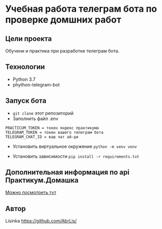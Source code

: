 # Учебная работа телеграм бота по проверке домшних работ

## Цели проекта
Обучени и практика при разработке телеграм бота. 

## Технологии
- Python 3.7
- phython-telegram-bot

## Запуск бота

- `git clone` этот репозиторий
- Заполнить файл .env 
```pyton
PRACTICUM_TOKEN = токен яндекс практикума
TELEGRAM_TOKEN = токен вашего телеграм бота
TELEGRAM_CHAT_ID = ваш чат ай-ди 
```
- Установить виртуальное окружение
`python -m venv venv`

- Установить зависимости
`pip install -r requirements.txt`

## Дополнительная информация по api Практикум.Домашка
[Можно посмотреть тут](https://code.s3.yandex.net/backend-developer/learning-materials/delugov/%D0%9F%D1%80%D0%B0%D0%BA%D1%82%D0%B8%D0%BA%D1%83%D0%BC.%D0%94%D0%BE%D0%BC%D0%B0%D1%88%D0%BA%D0%B0%20%D0%A8%D0%BF%D0%B0%D1%80%D0%B3%D0%B0%D0%BB%D0%BA%D0%B0.pdf)

## Автор
Lisinka https://github.com/AbrLis/
